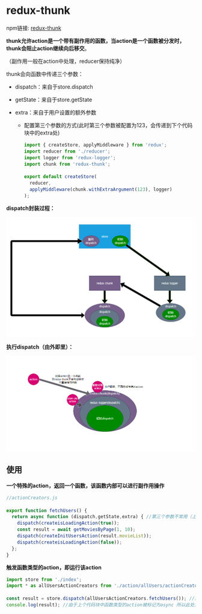 # redux-thunk

npm链接:   [redux-thunk](https://www.npmjs.com/package/redux-thunk)

**thunk允许action是一个带有副作用的函数，当action是一个函数被分发时，thunk会阻止action继续向后移交**。

（副作用一般在action中处理，reducer保持纯净）

thunk会向函数中传递三个参数：
- dispatch：来自于store.dispatch

- getState：来自于store.getState

- extra：来自于用户设置的额外参数

  - 配置第三个参数的方式(此时第三个参数被配置为123，会传递到下个代码块中的extra处)

    ```js
    import { createStore, applyMiddleware } from 'redux';
    import reducer from './reducer';
    import logger from 'redux-logger';
    import chunk from 'redux-thunk';
    
    export default createStore(
      reducer,
      applyMiddleware(chunk.withExtraArgument(123), logger)
    );
    ```

    



**dispatch封装过程：**


![image-20220803224007819](8-2.redux-thunk/image-20220803224007819.png)

**执行dispatch（由外即里）：**

![image-20220803225243643](8-2.redux-thunk/image-20220803225243643.png)

## 使用

**一个特殊的action，返回一个函数，该函数内部可以进行副作用操作**

```js
//actionCreators.js

export function fetchUsers() {
  return async function (dispatch,getState,extra) { //第三个参数不常用（上文代码的的123会传递到这里）
    dispatch(createisLoadingAction(true));
    const result = await getMoviesByPage(1, 10);
    dispatch(createInitUsersAction(result.movieList));
    dispatch(createisLoadingAction(false));
  };
}
```

**触发函数类型的action，即运行该action**

```js
import store from './index';
import * as allUsersActionCreators from './action/allUsers/actionCreator';

const result = store.dispatch(allUsersActionCreators.fetchUsers()); //返回值即为运行函数类型action的返回值
console.log(result); //由于上个代码块中函数类型的action被标记为async 所以此处为Promise
```

